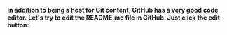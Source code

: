 **In addition to being a host for Git content, GitHub has a very good code editor.**
**Let's try to edit the README.md file in GitHub. Just click the edit button:**
